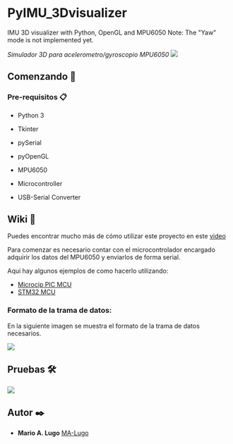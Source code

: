 # PyIMU_3Dvisualizer
IMU 3D visualizer with Python, OpenGL and MPU6050
Note: The "Yaw" mode is not implemented yet.

_Simulador 3D para acelerometro/gyroscopio MPU6050_
![](https://drive.google.com/uc?export=view&id=1g5SrGnZ_wfWsqmL7pKUehwe6HWRJV3sw)
## Comenzando 🚀

### Pre-requisitos 📋

* Python 3
* Tkinter
* pySerial
* pyOpenGL

* MPU6050
* Microcontroller
* USB-Serial Converter


## Wiki 📖

Puedes encontrar mucho más de cómo utilizar este proyecto en este [video](https://youtube.com)

Para comenzar es necesario contar con el microcontrolador encargado adquirir los datos del
MPU6050 y enviarlos de forma serial.

Aqui hay algunos ejemplos de como hacerlo utilizando:
* [Microcip PIC MCU](https://github.com/MA-Lugo/)
* [STM32 MCU](https://github.com/MA-Lugo/)

### Formato de la trama de datos:
En la siguiente imagen se muestra el formato de la trama de datos necesarios.

![](https://drive.google.com/uc?export=view&id=1YwkYYE5qgLod-2wsBejAZDGvy2fpD29x)

## Pruebas 🛠️

![](https://drive.google.com/uc?export=view&id=1FfHM9EbRliaT2iBzzAqZF8uXnvBeMvwJ)


## Autor ✒️

* **Mario A. Lugo**  [MA-Lugo](https://github.com/MA-Lugo)
